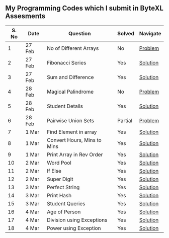 ## My Programming Codes which I submit in ByteXL Assesments

|S. No|Date|Question|Solved|Navigate|
|---|---|---|---|---|
|1|27 Feb|No of Different Arrays|No|[Problem](./1.%20No%20of%20Different%20Arrays.c)|
|2|27 Feb|Fibonacci Series|Yes|[Solution](./2.%20Fibonacci%20Series.c)|
|3|27 Feb|Sum and Difference|Yes|[Solution](./3.%20Sum%20and%20Difference%20using%20Pointers.c)|
|4|28 Feb|Magical Palindrome|No|[Problem](./4.%20Magical%20Palindrome.c)|
|5|28 Feb|Student Details|Yes|[Solution](./5.%20Student%20Details.c)|
|6|28 Feb|Pairwise Union Sets|Partial|[Problem](./6.%20Pairwise%20Union%20Set.c)|
|7|1 Mar|Find Element in array|Yes|[Solution](./7.%20Element%20in%20array.c)|
|8|1 Mar|Convert Hours, Mins to Mins|Yes|[Solution](./8.%20Hours%20Mins%20to%20Mins.c)|
|9|1 Mar|Print Array in Rev Order|Yes|[Solution](./9.%20Print%20Array%20in%20Rev%20Order.c)|
|10|2 Mar|Word Pool|Yes|[Solution](./10.%20Word%20Pool.py)|
|11|2 Mar|If Else|Yes|[Solution](./11.%20If%20Else.py)|
|12|2 Mar|Super Digit|Yes|[Solution](./12.%20Super%20Digit.py)|
|13|3 Mar|Perfect String|Yes|[Solution](./13.%20Perfect%20String.py)|
|14|3 Mar|Print Hash|Yes|[Solution](./14.%20Print%20Hash.py)|
|15|3 Mar|Student Queries|Yes|[Solution](./15.%20Student%20Queries.py)|
|16|4 Mar|Age of Person|Yes|[Solution](./16.%20Age%20of%20Person.py)|
|17|4 Mar|Division using Exceptions|Yes|[Solution](./17.%20Division%20using%20Exceptions.py)|
|18|4 Mar|Power using Exception|Yes|[Solution](./18.%20Power%20using%20Exception.py)|
